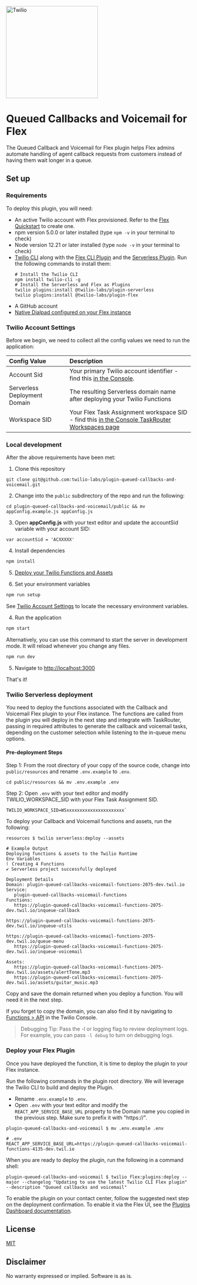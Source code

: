 <a  href="https://www.twilio.com">
<img  src="https://static0.twilio.com/marketing/bundles/marketing/img/logos/wordmark-red.svg"  alt="Twilio"  width="250"  />
</a>
 
# Queued Callbacks and Voicemail for Flex

The Queued Callback and Voicemail for Flex plugin helps Flex admins automate handling of agent callback requests from customers instead of having them wait longer in a queue.

## Set up

### Requirements

To deploy this plugin, you will need:
- An active Twilio account with Flex provisioned. Refer to the [Flex Quickstart](https://www.twilio.com/docs/flex/quickstart/flex-basics#sign-up-for-or-sign-in-to-twilio-and-create-a-new-flex-project) to create one.
- npm version 5.0.0 or later installed (type `npm -v` in your terminal to check)
- Node version 12.21 or later installed (type `node -v` in your terminal to check)
- [Twilio CLI](https://www.twilio.com/docs/twilio-cli/quickstart#install-twilio-cli) along with the [Flex CLI Plugin](https://www.twilio.com/docs/twilio-cli/plugins#available-plugins) and the [Serverless Plugin](https://www.twilio.com/docs/twilio-cli/plugins#available-plugins). Run the following commands to install them:
   ```
   # Install the Twilio CLI
   npm install twilio-cli -g
   # Install the Serverless and Flex as Plugins
   twilio plugins:install @twilio-labs/plugin-serverless
   twilio plugins:install @twilio-labs/plugin-flex
- A GitHub account
- [Native Dialpad configured on your Flex instance](https://www.twilio.com/docs/flex/dialpad/enable)

### Twilio Account Settings

Before we begin, we need to collect
all the config values we need to run the application:

| Config&nbsp;Value | Description                                                                                                                                                  |
| :---------------- | :----------------------------------------------------------------------------------------------------------------------------------------------------------- |
| Account&nbsp;Sid  | Your primary Twilio account identifier - find this [in the Console](https://www.twilio.com/console).                                                         |
| Serverless Deployment Domain | The resulting Serverless domain name after deploying your Twilio Functions |
| Workspace SID | Your Flex Task Assignment workspace SID - find this [in the Console TaskRouter Workspaces page](https://www.twilio.com/console/taskrouter/workspaces)

### Local development

After the above requirements have been met:

1. Clone this repository

```
git clone git@github.com:twilio-labs/plugin-queued-callbacks-and-voicemail.git
```

2. Change into the `public` subdirectory of the repo and run the following:

```
cd plugin-queued-callbacks-and-voicemail/public && mv appConfig.example.js appConfig.js
```

3. Open **appConfig.js** with your text editor and update the accountSid variable with your account SID:

```
var accountSid = 'ACXXXXX'
```

4. Install dependencies

```bash
npm install
```

5. [Deploy your Twilio Functions and Assets](#twilio-serverless-deployment) 

6. Set your environment variables

```bash
npm run setup
```

See [Twilio Account Settings](#twilio-account-settings) to locate the necessary environment variables.

4. Run the application

```bash
npm start
```

Alternatively, you can use this command to start the server in development mode. It will reload whenever you change any files.

```bash
npm run dev
```

5. Navigate to [http://localhost:3000](http://localhost:3000)

That's it!

### Twilio Serverless deployment

You need to deploy the functions associated with the Callback and Voicemail Flex plugin to your Flex instance. The functions are called from the plugin you will deploy in the next step and integrate with TaskRouter, passing in required attributes to generate the callback and voicemail tasks, depending on the customer selection while listening to the in-queue menu options.

#### Pre-deployment Steps

Step 1: From the root directory of your copy of the source code, change into `public/resources` and rename `.env.example` to `.env`.

```
cd public/resources && mv .env.example .env
```

Step 2: Open `.env` with your text editor and modify TWILIO_WORKSPACE_SID with your Flex Task Assignment SID.

```
TWILIO_WORKSPACE_SID=WSxxxxxxxxxxxxxxxxxxxxxx`
```

To deploy your Callback and Voicemail functions and assets, run the following:

```
resources $ twilio serverless:deploy --assets

# Example Output
Deploying functions & assets to the Twilio Runtime
Env Variables
⠇ Creating 4 Functions
✔ Serverless project successfully deployed

Deployment Details
Domain: plugin-queued-callbacks-voicemail-functions-2075-dev.twil.io
Service:
   plugin-queued-callbacks-voicemail-functions 
Functions:
   https://plugin-queued-callbacks-voicemail-functions-2075-dev.twil.io/inqueue-callback

https://plugin-queued-callbacks-voicemail-functions-2075-dev.twil.io/inqueue-utils  

https://plugin-queued-callbacks-voicemail-functions-2075-dev.twil.io/queue-menu
   https://plugin-queued-callbacks-voicemail-functions-2075-dev.twil.io/inqueue-voicemail

Assets:
   https://plugin-queued-callbacks-voicemail-functions-2075-dev.twil.io/assets/alertTone.mp3
   https://plugin-queued-callbacks-voicemail-functions-2075-dev.twil.io/assets/guitar_music.mp3
```

Copy and save the domain returned when you deploy a function. You will need it in the next step. 

If you forget to copy the domain, you can also find it by navigating to [Functions > API](https://www.twilio.com/console/functions/api) in the Twilio Console.

> Debugging Tip: Pass the -l or logging flag to review deployment logs. For example, you can pass `-l debug` to turn on debugging logs.

### Deploy your Flex Plugin 

Once you have deployed the function, it is time to deploy the plugin to your Flex instance.

Run the following commands in the plugin root directory. We will leverage the Twilio CLI to build and deploy the Plugin.

- Rename `.env.example` to `.env`.
- Open `.env` with your text editor and modify the `REACT_APP_SERVICE_BASE_URL` property to the Domain name you copied in the previous step. Make sure to prefix it with "https://".

```
plugin-queued-callbacks-and-voicemail $ mv .env.example .env

# .env
REACT_APP_SERVICE_BASE_URL=https://plugin-queued-callbacks-voicemail-functions-4135-dev.twil.io
```

When you are ready to deploy the plugin, run the following in a command shell:

```
plugin-queued-callbacks-and-voicemail $ twilio flex:plugins:deploy --major --changelog "Updating to use the latest Twilio CLI Flex plugin" --description "Queued callbacks and voicemail"
``` 

To enable the plugin on your contact center, follow the suggested next step on the deployment confirmation. To enable it via the Flex UI, see the [Plugins Dashboard documentation](https://www.twilio.com/docs/flex/developer/plugins/dashboard#stage-plugin-changes).


## License

[MIT](http://www.opensource.org/licenses/mit-license.html)

## Disclaimer

No warranty expressed or implied. Software is as is.

[twilio]: https://www.twilio.com
